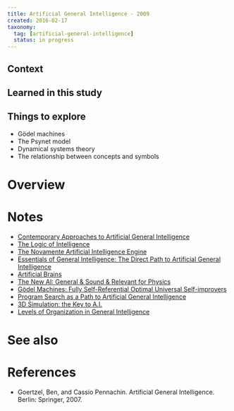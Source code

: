 ```yaml
---
title: Artificial General Intelligence - 2009
created: 2016-02-17
taxonomy:
  tag: [artificial-general-intelligence]
  status: in progress
---
```


## Context

## Learned in this study

## Things to explore

* Gödel machines
* The Psynet model
* Dynamical systems theory
* The relationship between concepts and symbols

# Overview

# Notes
* [Contemporary Approaches to Artificial General Intelligence](../../papers/contemporary-approaches-to-artificial-general-intelligence/article.md)
* [The Logic of Intelligence](../../papers/pei-wang-the-logic-of-intelligence/article.md)
* [The Novamente Artificial Intelligence Engine](../../papers/the-novamente-artificial-intelligence-engine/article.md)
* [Essentials of General Intelligence: The Direct Path to Artificial General Intelligence](../../papers/peter-voss-essentials-of-general-intelligence-the-direct-path-to-artificial-general-intelligence/article.md)
* [Artificial Brains](../../papers/hugo-de-garis-artificial-brains/article.md)
* [The New AI: General & Sound & Relevant for Physics](../../papers/jurgen-schmidhuber-the-new-ai-general-sound-relevant-for-physics/article.md)
* [Gödel Machines: Fully Self-Referential Optimal Universal Self-improvers](../../papers/jurgen-schmidhuber-godel-machines-fully-self-referential-optimal-universal-self-improvers/article.md)
* [Program Search as a Path to Artificial General Intelligence](../../papers/lukasz-kaiser-program-search-as-a-path-to-artificial-general-intelligence/article.md)
* [3D Simulation: the Key to A.I.](../../papers/keith-hoyes-3d-simulation-the-key-to-ai/article.md)
* [Levels of Organization in General Intelligence](../../papers/eliezer-yudkowsky-levels-of-organization-in-general-intelligence/article.md)

# See also

# References
* Goertzel, Ben, and Cassio Pennachin. Artificial General Intelligence. Berlin: Springer, 2007.
